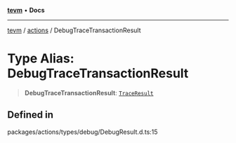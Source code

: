 [**tevm**](../../README.md) • **Docs**

***

[tevm](../../modules.md) / [actions](../README.md) / DebugTraceTransactionResult

# Type Alias: DebugTraceTransactionResult

> **DebugTraceTransactionResult**: [`TraceResult`](../../index/type-aliases/TraceResult.md)

## Defined in

packages/actions/types/debug/DebugResult.d.ts:15
